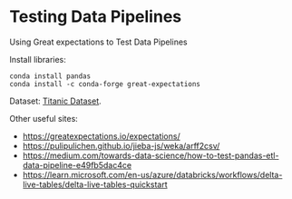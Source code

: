 # Testing Data Pipelines
Using Great expectations to Test Data Pipelines

Install libraries:
```
conda install pandas
conda install -c conda-forge great-expectations
```

Dataset: [Titanic Dataset](https://www.openml.org/search?type=data&sort=runs&id=40945&status=active).

Other useful sites:
* https://greatexpectations.io/expectations/
* https://pulipulichen.github.io/jieba-js/weka/arff2csv/
* https://medium.com/towards-data-science/how-to-test-pandas-etl-data-pipeline-e49fb5dac4ce
* https://learn.microsoft.com/en-us/azure/databricks/workflows/delta-live-tables/delta-live-tables-quickstart